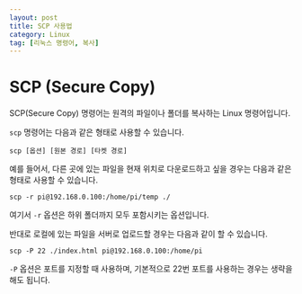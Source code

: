 ```yaml
---
layout: post
title: SCP 사용법
category: Linux
tag: [리눅스 명령어, 복사]
---
```


# SCP (Secure Copy)

SCP(Secure Copy) 명령어는 원격의 파일이나 폴더를 복사하는 Linux 명령어입니다.

`scp` 명령어는 다음과 같은 형태로 사용할 수 있습니다.

~~~
scp [옵션] [원본 경로] [타켓 경로]
~~~

예를 들어서, 다른 곳에 있는 파일을 현재 위치로 다운로드하고 싶을 경우는 다음과 같은
형태로 사용할 수 있습니다.

~~~
scp -r pi@192.168.0.100:/home/pi/temp ./
~~~

여기서 `-r` 옵션은 하위 폴더까지 모두 포함시키는 옵션입니다.

반대로 로컬에 있는 파일을 서버로 업로드할 경우는 다음과 같이 할 수 있습니다.

~~~
scp -P 22 ./index.html pi@192.168.0.100:/home/pi
~~~

`-P` 옵션은 포트를 지정할 때 사용하며, 기본적으로 22번 포트를 사용하는 경우는 생략을 해도 됩니다.
